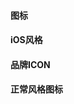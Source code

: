 
<style>
i{
  color:#000;
  font-size:20px;
  margin:5px;
}
</style>
<h4>图标</h4>

<h4>iOS风格</h4>
<dog-icon icon="ios-add"></dog-icon>
<dog-icon icon="ios-add-circle"></dog-icon>
<dog-icon icon="ios-add-circle-outline"></dog-icon>
<dog-icon icon="ios-airplane"></dog-icon>
<dog-icon icon="ios-alarm"></dog-icon>
<dog-icon icon="ios-albums"></dog-icon>
<dog-icon icon="ios-alert"></dog-icon>
<dog-icon icon="ios-american-football"></dog-icon>
<dog-icon icon="ios-analytics"></dog-icon>
<dog-icon icon="ios-aperture"></dog-icon>
<dog-icon icon="ios-apps"></dog-icon>
<dog-icon icon="ios-appstore"></dog-icon>
<dog-icon icon="ios-archive"></dog-icon>
<dog-icon icon="ios-arrow-back"></dog-icon>
<dog-icon icon="ios-arrow-down"></dog-icon>
<dog-icon icon="ios-arrow-dropdown"></dog-icon>
<dog-icon icon="ios-arrow-dropdown-circle"></dog-icon>
<dog-icon icon="ios-arrow-dropleft"></dog-icon>
<dog-icon icon="ios-arrow-dropleft-circle"></dog-icon>
<dog-icon icon="ios-arrow-dropright"></dog-icon>
<dog-icon icon="ios-arrow-dropright-circle"></dog-icon>
<dog-icon icon="ios-arrow-dropup"></dog-icon>
<dog-icon icon="ios-arrow-dropup-circle"></dog-icon>
<dog-icon icon="ios-arrow-forward"></dog-icon>
<dog-icon icon="ios-arrow-round-back"></dog-icon>
<dog-icon icon="ios-arrow-round-down"></dog-icon>
<dog-icon icon="ios-arrow-round-forward"></dog-icon>
<dog-icon icon="ios-arrow-round-up"></dog-icon>
<dog-icon icon="ios-arrow-up"></dog-icon>
<dog-icon icon="ios-at"></dog-icon>
<dog-icon icon="ios-attach"></dog-icon>
<dog-icon icon="ios-backspace"></dog-icon>
<dog-icon icon="ios-barcode"></dog-icon>
<dog-icon icon="ios-baseball"></dog-icon>
<dog-icon icon="ios-basket"></dog-icon>
<dog-icon icon="ios-basketball"></dog-icon>
<dog-icon icon="ios-battery-charging"></dog-icon>
<dog-icon icon="ios-battery-dead"></dog-icon>
<dog-icon icon="ios-battery-full"></dog-icon>
<dog-icon icon="ios-beaker"></dog-icon>
<dog-icon icon="ios-bed"></dog-icon>
<dog-icon icon="ios-beer"></dog-icon>
<dog-icon icon="ios-bicycle"></dog-icon>
<dog-icon icon="ios-bluetooth"></dog-icon>
<dog-icon icon="ios-boat"></dog-icon>
<dog-icon icon="ios-body"></dog-icon>
<dog-icon icon="ios-bonfire"></dog-icon>
<dog-icon icon="ios-book"></dog-icon>
<dog-icon icon="ios-bookmark"></dog-icon>
<dog-icon icon="ios-bookmarks"></dog-icon>
<dog-icon icon="ios-bowtie"></dog-icon>
<dog-icon icon="ios-briefcase"></dog-icon>
<dog-icon icon="ios-browsers"></dog-icon>
<dog-icon icon="ios-brush"></dog-icon>
<dog-icon icon="ios-bug"></dog-icon>
<dog-icon icon="ios-build"></dog-icon>
<dog-icon icon="ios-bulb"></dog-icon>
<dog-icon icon="ios-business"></dog-icon>
<dog-icon icon="ios-cafe"></dog-icon>
<dog-icon icon="ios-calculator"></dog-icon>
<dog-icon icon="ios-calendar"></dog-icon>
<dog-icon icon="ios-call"></dog-icon>
<dog-icon icon="ios-camera"></dog-icon>
<dog-icon icon="ios-car"></dog-icon>
<dog-icon icon="ios-card"></dog-icon>
<dog-icon icon="ios-cart"></dog-icon>
<dog-icon icon="ios-cash"></dog-icon>
<dog-icon icon="ios-cellular"></dog-icon>
<dog-icon icon="ios-chatboxes"></dog-icon>
<dog-icon icon="ios-chatbubbles"></dog-icon>
<dog-icon icon="ios-checkbox"></dog-icon>
<dog-icon icon="ios-checkbox-outline"></dog-icon>
<dog-icon icon="ios-checkmark"></dog-icon>
<dog-icon icon="ios-checkmark-circle"></dog-icon>
<dog-icon icon="ios-checkmark-circle-outline"></dog-icon>
<dog-icon icon="ios-clipboard"></dog-icon>
<dog-icon icon="ios-clock"></dog-icon>
<dog-icon icon="ios-close"></dog-icon>
<dog-icon icon="ios-close-circle"></dog-icon>
<dog-icon icon="ios-close-circle-outline"></dog-icon>
<dog-icon icon="ios-cloud"></dog-icon>
<dog-icon icon="ios-cloud-circle"></dog-icon>
<dog-icon icon="ios-cloud-done"></dog-icon>
<dog-icon icon="ios-cloud-download"></dog-icon>
<dog-icon icon="ios-cloud-outline"></dog-icon>
<dog-icon icon="ios-cloud-upload"></dog-icon>
<dog-icon icon="ios-cloudy"></dog-icon>
<dog-icon icon="ios-cloudy-night"></dog-icon>
<dog-icon icon="ios-code"></dog-icon>
<dog-icon icon="ios-code-download"></dog-icon>
<dog-icon icon="ios-code-working"></dog-icon>
<dog-icon icon="ios-cog"></dog-icon>
<dog-icon icon="ios-color-fill"></dog-icon>
<dog-icon icon="ios-color-filter"></dog-icon>
<dog-icon icon="ios-color-palette"></dog-icon>
<dog-icon icon="ios-color-wand"></dog-icon>
<dog-icon icon="ios-compass"></dog-icon>
<dog-icon icon="ios-construct"></dog-icon>
<dog-icon icon="ios-contact"></dog-icon>
<dog-icon icon="ios-contacts"></dog-icon>
<dog-icon icon="ios-contract"></dog-icon>
<dog-icon icon="ios-contrast"></dog-icon>
<dog-icon icon="ios-copy"></dog-icon>
<dog-icon icon="ios-create"></dog-icon>
<dog-icon icon="ios-crop"></dog-icon>
<dog-icon icon="ios-cube"></dog-icon>
<dog-icon icon="ios-cut"></dog-icon>
<dog-icon icon="ios-desktop"></dog-icon>
<dog-icon icon="ios-disc"></dog-icon>
<dog-icon icon="ios-document"></dog-icon>
<dog-icon icon="ios-done-all"></dog-icon>
<dog-icon icon="ios-download"></dog-icon>
<dog-icon icon="ios-easel"></dog-icon>
<dog-icon icon="ios-egg"></dog-icon>
<dog-icon icon="ios-exit"></dog-icon>
<dog-icon icon="ios-expand"></dog-icon>
<dog-icon icon="ios-eye"></dog-icon>
<dog-icon icon="ios-eye-off"></dog-icon>
<dog-icon icon="ios-fastforward"></dog-icon>
<dog-icon icon="ios-female"></dog-icon>
<dog-icon icon="ios-filing"></dog-icon>
<dog-icon icon="ios-film"></dog-icon>
<dog-icon icon="ios-finger-print"></dog-icon>
<dog-icon icon="ios-fitness"></dog-icon>
<dog-icon icon="ios-flag"></dog-icon>
<dog-icon icon="ios-flame"></dog-icon>
<dog-icon icon="ios-flash"></dog-icon>
<dog-icon icon="ios-flash-off"></dog-icon>
<dog-icon icon="ios-flashlight"></dog-icon>
<dog-icon icon="ios-flask"></dog-icon>
<dog-icon icon="ios-flower"></dog-icon>
<dog-icon icon="ios-folder"></dog-icon>
<dog-icon icon="ios-folder-open"></dog-icon>
<dog-icon icon="ios-football"></dog-icon>
<dog-icon icon="ios-funnel"></dog-icon>
<dog-icon icon="ios-gift"></dog-icon>
<dog-icon icon="ios-git-branch"></dog-icon>
<dog-icon icon="ios-git-commit"></dog-icon>
<dog-icon icon="ios-git-compare"></dog-icon>
<dog-icon icon="ios-git-merge"></dog-icon>
<dog-icon icon="ios-git-network"></dog-icon>
<dog-icon icon="ios-git-pull-request"></dog-icon>
<dog-icon icon="ios-glasses"></dog-icon>
<dog-icon icon="ios-globe"></dog-icon>
<dog-icon icon="ios-grid"></dog-icon>
<dog-icon icon="ios-hammer"></dog-icon>
<dog-icon icon="ios-hand"></dog-icon>
<dog-icon icon="ios-happy"></dog-icon>
<dog-icon icon="ios-headset"></dog-icon>
<dog-icon icon="ios-heart"></dog-icon>
<dog-icon icon="ios-heart-dislike"></dog-icon>
<dog-icon icon="ios-heart-empty"></dog-icon>
<dog-icon icon="ios-heart-half"></dog-icon>
<dog-icon icon="ios-help"></dog-icon>
<dog-icon icon="ios-help-buoy"></dog-icon>
<dog-icon icon="ios-help-circle"></dog-icon>
<dog-icon icon="ios-help-circle-outline"></dog-icon>
<dog-icon icon="ios-home"></dog-icon>
<dog-icon icon="ios-hourglass"></dog-icon>
<dog-icon icon="ios-ice-cream"></dog-icon>
<dog-icon icon="ios-image"></dog-icon>
<dog-icon icon="ios-images"></dog-icon>
<dog-icon icon="ios-infinite"></dog-icon>
<dog-icon icon="ios-information"></dog-icon>
<dog-icon icon="ios-information-circle"></dog-icon>
<dog-icon icon="ios-information-circle-outline"></dog-icon>
<dog-icon icon="ios-jet"></dog-icon>
<dog-icon icon="ios-journal"></dog-icon>
<dog-icon icon="ios-key"></dog-icon>
<dog-icon icon="ios-keypad"></dog-icon>
<dog-icon icon="ios-laptop"></dog-icon>
<dog-icon icon="ios-leaf"></dog-icon>
<dog-icon icon="ios-link"></dog-icon>
<dog-icon icon="ios-list"></dog-icon>
<dog-icon icon="ios-list-box"></dog-icon>
<dog-icon icon="ios-locate"></dog-icon>
<dog-icon icon="ios-lock"></dog-icon>
<dog-icon icon="ios-log-in"></dog-icon>
<dog-icon icon="ios-log-out"></dog-icon>
<dog-icon icon="ios-magnet"></dog-icon>
<dog-icon icon="ios-mail-open"></dog-icon>
<dog-icon icon="ios-mail"></dog-icon>
<dog-icon icon="ios-mail-unread"></dog-icon>
<dog-icon icon="ios-male"></dog-icon>
<dog-icon icon="ios-man"></dog-icon>
<dog-icon icon="ios-map"></dog-icon>
<dog-icon icon="ios-medal"></dog-icon>
<dog-icon icon="ios-medical"></dog-icon>
<dog-icon icon="ios-medkit"></dog-icon>
<dog-icon icon="ios-megaphone"></dog-icon>
<dog-icon icon="ios-menu"></dog-icon>
<dog-icon icon="ios-mic"></dog-icon>
<dog-icon icon="ios-mic-off"></dog-icon>
<dog-icon icon="ios-microphone"></dog-icon>
<dog-icon icon="ios-moon"></dog-icon>
<dog-icon icon="ios-more"></dog-icon>
<dog-icon icon="ios-move"></dog-icon>
<dog-icon icon="ios-musical-note"></dog-icon>
<dog-icon icon="ios-musical-notes"></dog-icon>
<dog-icon icon="ios-navigate"></dog-icon>
<dog-icon icon="ios-notifications"></dog-icon>
<dog-icon icon="ios-notifications-off"></dog-icon>
<dog-icon icon="ios-notifications-outline"></dog-icon>
<dog-icon icon="ios-nuclear"></dog-icon>
<dog-icon icon="ios-nutrition"></dog-icon>
<dog-icon icon="ios-open"></dog-icon>
<dog-icon icon="ios-options"></dog-icon>
<dog-icon icon="ios-outlet"></dog-icon>
<dog-icon icon="ios-paper"></dog-icon>
<dog-icon icon="ios-paper-plane"></dog-icon>
<dog-icon icon="ios-partly-sunny"></dog-icon>
<dog-icon icon="ios-pause"></dog-icon>
<dog-icon icon="ios-paw"></dog-icon>
<dog-icon icon="ios-people"></dog-icon>
<dog-icon icon="ios-person"></dog-icon>
<dog-icon icon="ios-person-add"></dog-icon>
<dog-icon icon="ios-phone-landscape"></dog-icon>
<dog-icon icon="ios-phone-portrait"></dog-icon>
<dog-icon icon="ios-photos"></dog-icon>
<dog-icon icon="ios-pie"></dog-icon>
<dog-icon icon="ios-pin"></dog-icon>
<dog-icon icon="ios-pint"></dog-icon>
<dog-icon icon="ios-planet"></dog-icon>
<dog-icon icon="ios-play"></dog-icon>
<dog-icon icon="ios-play-circle"></dog-icon>
<dog-icon icon="ios-podium"></dog-icon>
<dog-icon icon="ios-power"></dog-icon>
<dog-icon icon="ios-pricetag"></dog-icon>
<dog-icon icon="ios-pricetags"></dog-icon>
<dog-icon icon="ios-print"></dog-icon>
<dog-icon icon="ios-pulse"></dog-icon>
<dog-icon icon="ios-qr-scanner"></dog-icon>
<dog-icon icon="ios-quote"></dog-icon>
<dog-icon icon="ios-radio"></dog-icon>
<dog-icon icon="ios-radio-button-off"></dog-icon>
<dog-icon icon="ios-radio-button-on"></dog-icon>
<dog-icon icon="ios-rainy"></dog-icon>
<dog-icon icon="ios-recording"></dog-icon>
<dog-icon icon="ios-redo"></dog-icon>
<dog-icon icon="ios-refresh"></dog-icon>
<dog-icon icon="ios-refresh-circle"></dog-icon>
<dog-icon icon="ios-remove"></dog-icon>
<dog-icon icon="ios-remove-circle"></dog-icon>
<dog-icon icon="ios-remove-circle-outline"></dog-icon>
<dog-icon icon="ios-reorder"></dog-icon>
<dog-icon icon="ios-repeat"></dog-icon>
<dog-icon icon="ios-resize"></dog-icon>
<dog-icon icon="ios-restaurant"></dog-icon>
<dog-icon icon="ios-return-left"></dog-icon>
<dog-icon icon="ios-return-right"></dog-icon>
<dog-icon icon="ios-reverse-camera"></dog-icon>
<dog-icon icon="ios-rewind"></dog-icon>
<dog-icon icon="ios-ribbon"></dog-icon>
<dog-icon icon="ios-rocket"></dog-icon>
<dog-icon icon="ios-rose"></dog-icon>
<dog-icon icon="ios-save"></dog-icon>
<dog-icon icon="ios-school"></dog-icon>
<dog-icon icon="ios-search"></dog-icon>
<dog-icon icon="ios-send"></dog-icon>
<dog-icon icon="ios-settings"></dog-icon>
<dog-icon icon="ios-share"></dog-icon>
<dog-icon icon="ios-share-alt"></dog-icon>
<dog-icon icon="ios-shirt"></dog-icon>
<dog-icon icon="ios-shuffle"></dog-icon>
<dog-icon icon="ios-skip-backward"></dog-icon>
<dog-icon icon="ios-skip-forward"></dog-icon>
<dog-icon icon="ios-snow"></dog-icon>
<dog-icon icon="ios-speedometer"></dog-icon>
<dog-icon icon="ios-square"></dog-icon>
<dog-icon icon="ios-square-outline"></dog-icon>
<dog-icon icon="ios-star"></dog-icon>
<dog-icon icon="ios-star-half"></dog-icon>
<dog-icon icon="ios-star-outline"></dog-icon>
<dog-icon icon="ios-stats"></dog-icon>
<dog-icon icon="ios-stopwatch"></dog-icon>
<dog-icon icon="ios-subway"></dog-icon>
<dog-icon icon="ios-sunny"></dog-icon>
<dog-icon icon="ios-swap"></dog-icon>
<dog-icon icon="ios-switch"></dog-icon>
<dog-icon icon="ios-sync"></dog-icon>
<dog-icon icon="ios-tablet-landscape"></dog-icon>
<dog-icon icon="ios-tablet-portrait"></dog-icon>
<dog-icon icon="ios-tennisball"></dog-icon>
<dog-icon icon="ios-text"></dog-icon>
<dog-icon icon="ios-thermometer"></dog-icon>
<dog-icon icon="ios-thumbs-down"></dog-icon>
<dog-icon icon="ios-thumbs-up"></dog-icon>
<dog-icon icon="ios-thunderstorm"></dog-icon>
<dog-icon icon="ios-time"></dog-icon>
<dog-icon icon="ios-timer"></dog-icon>
<dog-icon icon="ios-today"></dog-icon>
<dog-icon icon="ios-train"></dog-icon>
<dog-icon icon="ios-transgender"></dog-icon>
<dog-icon icon="ios-trash"></dog-icon>
<dog-icon icon="ios-trending-down"></dog-icon>
<dog-icon icon="ios-trending-up"></dog-icon>
<dog-icon icon="ios-trophy"></dog-icon>
<dog-icon icon="ios-tv"></dog-icon>
<dog-icon icon="ios-umbrella"></dog-icon>
<dog-icon icon="ios-undo"></dog-icon>
<dog-icon icon="ios-unlock"></dog-icon>
<dog-icon icon="ios-videocam"></dog-icon>
<dog-icon icon="ios-volume-high"></dog-icon>
<dog-icon icon="ios-volume-low"></dog-icon>
<dog-icon icon="ios-volume-mute"></dog-icon>
<dog-icon icon="ios-volume-off"></dog-icon>
<dog-icon icon="ios-walk"></dog-icon>
<dog-icon icon="ios-wallet"></dog-icon>
<dog-icon icon="ios-warning"></dog-icon>
<dog-icon icon="ios-watch"></dog-icon>
<dog-icon icon="ios-water"></dog-icon>
<dog-icon icon="ios-wifi"></dog-icon>
<dog-icon icon="ios-wine"></dog-icon>
<dog-icon icon="ios-woman"></dog-icon>
<h4>品牌ICON</h4>
<dog-icon icon="logo-android"></dog-icon>
<dog-icon icon="logo-angular"></dog-icon>
<dog-icon icon="logo-apple"></dog-icon>
<dog-icon icon="logo-bitbucket"></dog-icon>
<dog-icon icon="logo-bitcoin"></dog-icon>
<dog-icon icon="logo-buffer"></dog-icon>
<dog-icon icon="logo-chrome"></dog-icon>
<dog-icon icon="logo-closed-captioning"></dog-icon>
<dog-icon icon="logo-codepen"></dog-icon>
<dog-icon icon="logo-css3"></dog-icon>
<dog-icon icon="logo-designernews"></dog-icon>
<dog-icon icon="logo-dribbble"></dog-icon>
<dog-icon icon="logo-dropbox"></dog-icon>
<dog-icon icon="logo-euro"></dog-icon>
<dog-icon icon="logo-facebook"></dog-icon>
<dog-icon icon="logo-flickr"></dog-icon>
<dog-icon icon="logo-foursquare"></dog-icon>
<dog-icon icon="logo-freebsd-devil"></dog-icon>
<dog-icon icon="logo-game-controller-a"></dog-icon>
<dog-icon icon="logo-game-controller-b"></dog-icon>
<dog-icon icon="logo-github"></dog-icon>
<dog-icon icon="logo-google"></dog-icon>
<dog-icon icon="logo-googleplus"></dog-icon>
<dog-icon icon="logo-hackernews"></dog-icon>
<dog-icon icon="logo-html5"></dog-icon>
<dog-icon icon="logo-instagram"></dog-icon>
<dog-icon icon="logo-ionic"></dog-icon>
<dog-icon icon="logo-ionitron"></dog-icon>
<dog-icon icon="logo-javascript"></dog-icon>
<dog-icon icon="logo-linkedin"></dog-icon>
<dog-icon icon="logo-markdown"></dog-icon>
<dog-icon icon="logo-model-s"></dog-icon>
<dog-icon icon="logo-no-smoking"></dog-icon>
<dog-icon icon="logo-nodejs"></dog-icon>
<dog-icon icon="logo-npm"></dog-icon>
<dog-icon icon="logo-octocat"></dog-icon>
<dog-icon icon="logo-pinterest"></dog-icon>
<dog-icon icon="logo-playstation"></dog-icon>
<dog-icon icon="logo-polymer"></dog-icon>
<dog-icon icon="logo-python"></dog-icon>
<dog-icon icon="logo-reddit"></dog-icon>
<dog-icon icon="logo-rss"></dog-icon>
<dog-icon icon="logo-sass"></dog-icon>
<dog-icon icon="logo-skype"></dog-icon>
<dog-icon icon="logo-slack"></dog-icon>
<dog-icon icon="logo-snapchat"></dog-icon>
<dog-icon icon="logo-steam"></dog-icon>
<dog-icon icon="logo-tumblr"></dog-icon>
<dog-icon icon="logo-tux"></dog-icon>
<dog-icon icon="logo-twitch"></dog-icon>
<dog-icon icon="logo-twitter"></dog-icon>
<dog-icon icon="logo-usd"></dog-icon>
<dog-icon icon="logo-vimeo"></dog-icon>
<dog-icon icon="logo-vk"></dog-icon>
<dog-icon icon="logo-whatsapp"></dog-icon>
<dog-icon icon="logo-windows"></dog-icon>
<dog-icon icon="logo-wordpress"></dog-icon>
<dog-icon icon="logo-xbox"></dog-icon>
<dog-icon icon="logo-xing"></dog-icon>
<dog-icon icon="logo-yahoo"></dog-icon>
<dog-icon icon="logo-yen"></dog-icon>
<dog-icon icon="logo-youtube"></dog-icon>
<h4>正常风格图标</h4>
<dog-icon icon="md-add"></dog-icon>
<dog-icon icon="md-add-circle"></dog-icon>
<dog-icon icon="md-add-circle-outline"></dog-icon>
<dog-icon icon="md-airplane"></dog-icon>
<dog-icon icon="md-alarm"></dog-icon>
<dog-icon icon="md-albums"></dog-icon>
<dog-icon icon="md-alert"></dog-icon>
<dog-icon icon="md-american-football"></dog-icon>
<dog-icon icon="md-analytics"></dog-icon>
<dog-icon icon="md-aperture"></dog-icon>
<dog-icon icon="md-apps"></dog-icon>
<dog-icon icon="md-appstore"></dog-icon>
<dog-icon icon="md-archive"></dog-icon>
<dog-icon icon="md-arrow-back"></dog-icon>
<dog-icon icon="md-arrow-down"></dog-icon>
<dog-icon icon="md-arrow-dropdown"></dog-icon>
<dog-icon icon="md-arrow-dropdown-circle"></dog-icon>
<dog-icon icon="md-arrow-dropleft"></dog-icon>
<dog-icon icon="md-arrow-dropleft-circlebed"></dog-icon>
<dog-icon icon="md-arrow-dropright"></dog-icon>
<dog-icon icon="md-arrow-dropright-circle"></dog-icon>
<dog-icon icon="md-arrow-dropup"></dog-icon>
<dog-icon icon="md-arrow-dropup-circle"></dog-icon>
<dog-icon icon="md-arrow-forward"></dog-icon>
<dog-icon icon="md-arrow-round-back"></dog-icon>
<dog-icon icon="md-arrow-round-down"></dog-icon>
<dog-icon icon="md-arrow-round-forward"></dog-icon>
<dog-icon icon="md-arrow-round-up"></dog-icon>
<dog-icon icon="md-arrow-up"></dog-icon>
<dog-icon icon="md-at"></dog-icon>
<dog-icon icon="md-attach"></dog-icon>
<dog-icon icon="md-backspace"></dog-icon>
<dog-icon icon="md-barcode"></dog-icon>
<dog-icon icon="md-baseball"></dog-icon>
<dog-icon icon="md-basket"></dog-icon>
<dog-icon icon="md-basketball"></dog-icon>
<dog-icon icon="md-battery-charging"></dog-icon>
<dog-icon icon="md-battery-dead"></dog-icon>
<dog-icon icon="md-battery-full"></dog-icon>
<dog-icon icon="md-beaker"></dog-icon>
<dog-icon icon="md-bed"></dog-icon>
<dog-icon icon="md-beer"></dog-icon>
<dog-icon icon="md-bicycle"></dog-icon>
<dog-icon icon="md-bluetooth"></dog-icon>
<dog-icon icon="md-boat"></dog-icon>
<dog-icon icon="md-body"></dog-icon>
<dog-icon icon="md-bonfire"></dog-icon>
<dog-icon icon="md-book"></dog-icon>
<dog-icon icon="md-bookmark"></dog-icon>
<dog-icon icon="md-bookmarks"></dog-icon>
<dog-icon icon="md-bowtie"></dog-icon>
<dog-icon icon="md-briefcase"></dog-icon>
<dog-icon icon="md-browsers"></dog-icon>
<dog-icon icon="md-brush"></dog-icon>
<dog-icon icon="md-build"></dog-icon>
<dog-icon icon="md-bulb"></dog-icon>
<dog-icon icon="md-business"></dog-icon>
<dog-icon icon="md-cafe"></dog-icon>
<dog-icon icon="md-calculator"></dog-icon>
<dog-icon icon="md-calendar"></dog-icon>
<dog-icon icon="md-call"></dog-icon>
<dog-icon icon="md-camera"></dog-icon>
<dog-icon icon="md-car"></dog-icon>
<dog-icon icon="md-card"></dog-icon>
<dog-icon icon="md-cart"></dog-icon>
<dog-icon icon="md-cash"></dog-icon>
<dog-icon icon="md-cellular"></dog-icon>
<dog-icon icon="md-chatboxes"></dog-icon>
<dog-icon icon="md-chatbubbles"></dog-icon>
<dog-icon icon="md-checkbox"></dog-icon>
<dog-icon icon="md-checkbox-outline"></dog-icon>
<dog-icon icon="md-checkmark"></dog-icon>
<dog-icon icon="md-checkmark-circle"></dog-icon>
<dog-icon icon="md-checkmark-circle-outline"></dog-icon>
<dog-icon icon="md-clipboard"></dog-icon>
<dog-icon icon="md-clock"></dog-icon>
<dog-icon icon="md-close"></dog-icon>
<dog-icon icon="md-close-circle"></dog-icon>
<dog-icon icon="md-close-circle-outline"></dog-icon>
<dog-icon icon="md-cloud"></dog-icon>
<dog-icon icon="md-cloud-circle"></dog-icon>
<dog-icon icon="md-cloud-done"></dog-icon>
<dog-icon icon="md-cloud-download"></dog-icon>
<dog-icon icon="md-cloud-outline"></dog-icon>
<dog-icon icon="md-cloud-upload"></dog-icon>
<dog-icon icon="md-cloudy"></dog-icon>
<dog-icon icon="md-cloudy-night"></dog-icon>
<dog-icon icon="md-code"></dog-icon>
<dog-icon icon="md-code-download"></dog-icon>
<dog-icon icon="md-code-working"></dog-icon>
<dog-icon icon="md-cog"></dog-icon>
<dog-icon icon="md-color-fill"></dog-icon>
<dog-icon icon="md-color-filter"></dog-icon>
<dog-icon icon="md-color-palette"></dog-icon>
<dog-icon icon="md-color-wand"></dog-icon>
<dog-icon icon="md-compass"></dog-icon>
<dog-icon icon="md-construct"></dog-icon>
<dog-icon icon="md-contact"></dog-icon>
<dog-icon icon="md-contacts"></dog-icon>
<dog-icon icon="md-contract"></dog-icon>
<dog-icon icon="md-contrast"></dog-icon>
<dog-icon icon="md-copy"></dog-icon>
<dog-icon icon="md-create"></dog-icon>
<dog-icon icon="md-crop"></dog-icon>
<dog-icon icon="md-cube"></dog-icon>
<dog-icon icon="md-cut"></dog-icon>
<dog-icon icon="md-desktop"></dog-icon>
<dog-icon icon="md-disc"></dog-icon>
<dog-icon icon="md-document"></dog-icon>
<dog-icon icon="md-done-all"></dog-icon>
<dog-icon icon="md-download"></dog-icon>
<dog-icon icon="md-easel"></dog-icon>
<dog-icon icon="md-egg"></dog-icon>
<dog-icon icon="md-exit"></dog-icon>
<dog-icon icon="md-expand"></dog-icon>
<dog-icon icon="md-eye"></dog-icon>
<dog-icon icon="md-eye-off"></dog-icon>
<dog-icon icon="md-fastforward"></dog-icon>
<dog-icon icon="md-female"></dog-icon>
<dog-icon icon="md-filing"></dog-icon>
<dog-icon icon="md-film"></dog-icon>
<dog-icon icon="md-finger-print"></dog-icon>
<dog-icon icon="md-fitness"></dog-icon>
<dog-icon icon="md-flag"></dog-icon>
<dog-icon icon="md-flame"></dog-icon>
<dog-icon icon="md-flash"></dog-icon>
<dog-icon icon="md-flash-off"></dog-icon>
<dog-icon icon="md-flashlight"></dog-icon>
<dog-icon icon="md-flask"></dog-icon>
<dog-icon icon="md-flower"></dog-icon>
<dog-icon icon="md-folder"></dog-icon>
<dog-icon icon="md-folder-open"></dog-icon>
<dog-icon icon="md-football"></dog-icon>
<dog-icon icon="md-funnel"></dog-icon>
<dog-icon icon="md-gift"></dog-icon>
<dog-icon icon="md-git-branch"></dog-icon>
<dog-icon icon="md-git-commit"></dog-icon>
<dog-icon icon="md-git-compare"></dog-icon>
<dog-icon icon="md-git-merge"></dog-icon>
<dog-icon icon="md-git-network"></dog-icon>
<dog-icon icon="md-git-pull-request"></dog-icon>
<dog-icon icon="md-glasses"></dog-icon>
<dog-icon icon="md-globe"></dog-icon>
<dog-icon icon="md-grid"></dog-icon>
<dog-icon icon="md-hammer"></dog-icon>
<dog-icon icon="md-happy"></dog-icon>
<dog-icon icon="md-headset"></dog-icon>
<dog-icon icon="md-heart"></dog-icon>
<dog-icon icon="md-heart-dislike"></dog-icon>
<dog-icon icon="md-heart-empty"></dog-icon>
<dog-icon icon="md-heart-half"></dog-icon>
<dog-icon icon="md-help"></dog-icon>
<dog-icon icon="md-help-buoy"></dog-icon>
<dog-icon icon="md-help-circle"></dog-icon>
<dog-icon icon="md-help-circle-outline"></dog-icon>
<dog-icon icon="md-home"></dog-icon>
<dog-icon icon="md-hourglass"></dog-icon>
<dog-icon icon="md-ice-cream"></dog-icon>
<dog-icon icon="md-image"></dog-icon>
<dog-icon icon="md-images"></dog-icon>
<dog-icon icon="md-infinite"></dog-icon>
<dog-icon icon="md-information"></dog-icon>
<dog-icon icon="md-information-circle"></dog-icon>
<dog-icon icon="md-information-circle-outline"></dog-icon>
<dog-icon icon="md-jet"></dog-icon>
<dog-icon icon="md-journal"></dog-icon>
<dog-icon icon="md-key"></dog-icon>
<dog-icon icon="md-keypad"></dog-icon>
<dog-icon icon="md-laptop"></dog-icon>
<dog-icon icon="md-leaf"></dog-icon>
<dog-icon icon="md-link"></dog-icon>
<dog-icon icon="md-list"></dog-icon>
<dog-icon icon="md-list-box"></dog-icon>
<dog-icon icon="md-locate"></dog-icon>
<dog-icon icon="md-lock"></dog-icon>
<dog-icon icon="md-log-in"></dog-icon>
<dog-icon icon="md-log-out"></dog-icon>
<dog-icon icon="md-magnet"></dog-icon>
<dog-icon icon="md-mail"></dog-icon>
<dog-icon icon="md-mail-open"></dog-icon>
<dog-icon icon="md-mail-unread"></dog-icon>
<dog-icon icon="md-male"></dog-icon>
<dog-icon icon="md-man"></dog-icon>
<dog-icon icon="md-map"></dog-icon>
<dog-icon icon="md-medal"></dog-icon>
<dog-icon icon="md-medical"></dog-icon>
<dog-icon icon="md-medkit"></dog-icon>
<dog-icon icon="md-megaphone"></dog-icon>
<dog-icon icon="md-menu"></dog-icon>
<dog-icon icon="md-mic"></dog-icon>
<dog-icon icon="md-mic-off"></dog-icon>
<dog-icon icon="md-microphone"></dog-icon>
<dog-icon icon="md-moon"></dog-icon>
<dog-icon icon="md-more"></dog-icon>
<dog-icon icon="md-move"></dog-icon>
<dog-icon icon="md-musical-note"></dog-icon>
<dog-icon icon="md-musical-notes"></dog-icon>
<dog-icon icon="md-navigate"></dog-icon>
<dog-icon icon="md-notifications"></dog-icon>
<dog-icon icon="md-notifications-off"></dog-icon>
<dog-icon icon="md-notifications-outline"></dog-icon>
<dog-icon icon="md-nuclear"></dog-icon>
<dog-icon icon="md-nutrition"></dog-icon>
<dog-icon icon="md-options"></dog-icon>
<dog-icon icon="md-outlet"></dog-icon>
<dog-icon icon="md-open"></dog-icon>
<dog-icon icon="md-paper"></dog-icon>
<dog-icon icon="md-paper-plane"></dog-icon>
<dog-icon icon="md-partly-sunny"></dog-icon>
<dog-icon icon="md-pause"></dog-icon>
<dog-icon icon="md-paw"></dog-icon>
<dog-icon icon="md-people"></dog-icon>
<dog-icon icon="md-person"></dog-icon>
<dog-icon icon="md-person-add"></dog-icon>
<dog-icon icon="md-phone-landscape"></dog-icon>
<dog-icon icon="md-phone-portrait"></dog-icon>
<dog-icon icon="md-photos"></dog-icon>
<dog-icon icon="md-pie"></dog-icon>
<dog-icon icon="md-pin"></dog-icon>
<dog-icon icon="md-pint"></dog-icon>
<dog-icon icon="md-pizza"></dog-icon>
<dog-icon icon="md-planet"></dog-icon>
<dog-icon icon="md-play"></dog-icon>
<dog-icon icon="md-play-circle"></dog-icon>
<dog-icon icon="md-podium"></dog-icon>
<dog-icon icon="md-power"></dog-icon>
<dog-icon icon="md-pricetag"></dog-icon>
<dog-icon icon="md-pricetags"></dog-icon>
<dog-icon icon="md-print"></dog-icon>
<dog-icon icon="md-pulse"></dog-icon>
<dog-icon icon="md-qr-scanner"></dog-icon>
<dog-icon icon="md-quote"></dog-icon>
<dog-icon icon="md-radio"></dog-icon>
<dog-icon icon="md-radio-button-off"></dog-icon>
<dog-icon icon="md-radio-button-on"></dog-icon>
<dog-icon icon="md-rainy"></dog-icon>
<dog-icon icon="md-recording"></dog-icon>
<dog-icon icon="md-redo"></dog-icon>
<dog-icon icon="md-refresh"></dog-icon>
<dog-icon icon="md-refresh-circle"></dog-icon>
<dog-icon icon="md-remove"></dog-icon>
<dog-icon icon="md-remove-circle"></dog-icon>
<dog-icon icon="md-remove-circle-outline"></dog-icon>
<dog-icon icon="md-reorder"></dog-icon>
<dog-icon icon="md-repeat"></dog-icon>
<dog-icon icon="md-resize"></dog-icon>
<dog-icon icon="md-restaurant"></dog-icon>
<dog-icon icon="md-return-left"></dog-icon>
<dog-icon icon="md-return-right"></dog-icon>
<dog-icon icon="md-reverse-camera"></dog-icon>
<dog-icon icon="md-rewind"></dog-icon>
<dog-icon icon="md-ribbon"></dog-icon>
<dog-icon icon="md-rocket"></dog-icon>
<dog-icon icon="md-rose"></dog-icon>
<dog-icon icon="md-sad"></dog-icon>
<dog-icon icon="md-save"></dog-icon>
<dog-icon icon="md-school"></dog-icon>
<dog-icon icon="md-search"></dog-icon>
<dog-icon icon="md-send"></dog-icon>
<dog-icon icon="md-settings"></dog-icon>
<dog-icon icon="md-share"></dog-icon>
<dog-icon icon="md-share-alt"></dog-icon>
<dog-icon icon="md-shirt"></dog-icon>
<dog-icon icon="md-shuffle"></dog-icon>
<dog-icon icon="md-skip-backward"></dog-icon>
<dog-icon icon="md-skip-forward"></dog-icon>
<dog-icon icon="md-snow"></dog-icon>
<dog-icon icon="md-speedometer"></dog-icon>
<dog-icon icon="md-square"></dog-icon>
<dog-icon icon="md-square-outline"></dog-icon>
<dog-icon icon="md-star"></dog-icon>
<dog-icon icon="md-star-half"></dog-icon>
<dog-icon icon="md-star-outline"></dog-icon>
<dog-icon icon="md-stats"></dog-icon>
<dog-icon icon="md-stopwatch"></dog-icon>
<dog-icon icon="md-subway"></dog-icon>
<dog-icon icon="md-sunny"></dog-icon>
<dog-icon icon="md-swap"></dog-icon>
<dog-icon icon="md-switch"></dog-icon>
<dog-icon icon="md-sync"></dog-icon>
<dog-icon icon="md-tablet-landscape"></dog-icon>
<dog-icon icon="md-tablet-portrait"></dog-icon>
<dog-icon icon="md-tennisball"></dog-icon>
<dog-icon icon="md-text"></dog-icon>
<dog-icon icon="md-thermometer"></dog-icon>
<dog-icon icon="md-thumbs-down"></dog-icon>
<dog-icon icon="md-thumbs-up"></dog-icon>
<dog-icon icon="md-thunderstorm"></dog-icon>
<dog-icon icon="md-time"></dog-icon>
<dog-icon icon="md-timer"></dog-icon>
<dog-icon icon="md-today"></dog-icon>
<dog-icon icon="md-train"></dog-icon>
<dog-icon icon="md-transgender"></dog-icon>
<dog-icon icon="md-trash"></dog-icon>
<dog-icon icon="md-trending-down"></dog-icon>
<dog-icon icon="md-trending-up"></dog-icon>
<dog-icon icon="md-trophy"></dog-icon>
<dog-icon icon="md-tv"></dog-icon>
<dog-icon icon="md-umbrella"></dog-icon>
<dog-icon icon="md-undo"></dog-icon>
<dog-icon icon="md-unlock"></dog-icon>
<dog-icon icon="md-videocam"></dog-icon>
<dog-icon icon="md-volume-high"></dog-icon>
<dog-icon icon="md-volume-low"></dog-icon>
<dog-icon icon="md-volume-mute"></dog-icon>
<dog-icon icon="md-volume-off"></dog-icon>
<dog-icon icon="md-walk"></dog-icon>
<dog-icon icon="md-wallet"></dog-icon>
<dog-icon icon="md-warning"></dog-icon>
<dog-icon icon="md-watch"></dog-icon>
<dog-icon icon="md-water"></dog-icon>
<dog-icon icon="md-wifi"></dog-icon>
<dog-icon icon="md-wine"></dog-icon>
<dog-icon icon="md-woman"></dog-icon>
